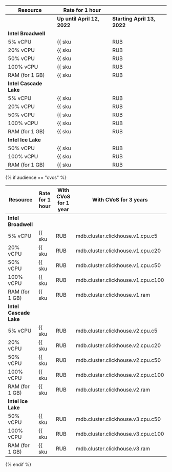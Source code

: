 | Resource       | Rate for 1 hour                                         | | 
| ----- | ----- | ---- |
| | **Up until April 12, 2022** | **Starting  April 13, 2022** |
| **Intel Broadwell**                                                      | | 
| 5% vCPU        | {{ sku|RUB|mdb.cluster.clickhouse.v1.cpu.c5|string }}   | ₽0.03|
| 20% vCPU       | {{ sku|RUB|mdb.cluster.clickhouse.v1.cpu.c20|string }}  | ₽0.41|
| 50% vCPU       | {{ sku|RUB|mdb.cluster.clickhouse.v1.cpu.c50|string }}  | ₽0.68|
| 100% vCPU      | {{ sku|RUB|mdb.cluster.clickhouse.v1.cpu.c100|string }} | ₽2.28|
| RAM (for 1 GB) | {{ sku|RUB|mdb.cluster.clickhouse.v1.ram|string }}      | ₽0.52|
| **Intel Cascade Lake**                                                   | |
| 5% vCPU        | {{ sku|RUB|mdb.cluster.clickhouse.v2.cpu.c5|string }}   | ₽0.03 |
| 20% vCPU       | {{ sku|RUB|mdb.cluster.clickhouse.v2.cpu.c20|string }}  | ₽0.41 |
| 50% vCPU       | {{ sku|RUB|mdb.cluster.clickhouse.v2.cpu.c50|string }}  | ₽0.68 |
| 100% vCPU      | {{ sku|RUB|mdb.cluster.clickhouse.v2.cpu.c100|string }} | ₽1.92 |
| RAM (for 1 GB) | {{ sku|RUB|mdb.cluster.clickhouse.v2.ram|string }}      | ₽0.52 |
| **Intel Ice Lake**                                                       | |
| 50% vCPU       | {{ sku|RUB|mdb.cluster.clickhouse.v3.cpu.c50|string }}  | ₽0.61|
| 100% vCPU      | {{ sku|RUB|mdb.cluster.clickhouse.v3.cpu.c100|string }} | ₽1.72|
| RAM (for 1 GB) | {{ sku|RUB|mdb.cluster.clickhouse.v3.ram|string }}      | ₽0.47|

{% if audience == "cvos" %}

| Resource       | Rate for 1 hour                                         | With CVoS for 1 year                                            | With CVoS for 3 years                                           |
|----------------|---------------------------------------------------------|-----------------------------------------------------------------|-----------------------------------------------------------------|
| **Intel Broadwell**                                                                                                                                                                                          |
| 5% vCPU        | {{ sku|RUB|mdb.cluster.clickhouse.v1.cpu.c5|string }}   | −                                                               | −                                                               |
| 20% vCPU       | {{ sku|RUB|mdb.cluster.clickhouse.v1.cpu.c20|string }}  | −                                                               | −                                                               |
| 50% vCPU       | {{ sku|RUB|mdb.cluster.clickhouse.v1.cpu.c50|string }}  | −                                                               | −                                                               |
| 100% vCPU      | {{ sku|RUB|mdb.cluster.clickhouse.v1.cpu.c100|string }} | −                                                               | −                                                               |
| RAM (for 1 GB) | {{ sku|RUB|mdb.cluster.clickhouse.v1.ram|string }}      | −                                                               | −                                                               |
| **Intel Cascade Lake**                                                                                                                                                                                       |
| 5% vCPU        | {{ sku|RUB|mdb.cluster.clickhouse.v2.cpu.c5|string }}   | −                                                               | −                                                               |
| 20% vCPU       | {{ sku|RUB|mdb.cluster.clickhouse.v2.cpu.c20|string }}  | −                                                               | −                                                               |
| 50% vCPU       | {{ sku|RUB|mdb.cluster.clickhouse.v2.cpu.c50|string }}  | −                                                               | −                                                               |
| 100% vCPU      | {{ sku|RUB|mdb.cluster.clickhouse.v2.cpu.c100|string }} | {{ sku|RUB|v1.commitment.y1.mdb.ch.cpu.c100.v2|string }} (-27%) | {{ sku|RUB|v1.commitment.y3.mdb.ch.cpu.c100.v2|string }} (-43%) |
| RAM (for 1 GB) | {{ sku|RUB|mdb.cluster.clickhouse.v2.ram|string }}      | {{ sku|RUB|v1.commitment.y1.mdb.ch.ram.v2|string }} (-36%)      | {{ sku|RUB|v1.commitment.y3.mdb.ch.ram.v2|string }} (-52%)      |
| **Intel Ice Lake**                                                                                                                                                                                           |
| 50% vCPU       | {{ sku|RUB|mdb.cluster.clickhouse.v3.cpu.c50|string }}  | —                                                               | —                                                               |
| 100% vCPU      | {{ sku|RUB|mdb.cluster.clickhouse.v3.cpu.c100|string }} | ₽0.7880 (-27%)                                                  | ₽0.6130 (-43%)                                                  |
| RAM (for 1 GB) | {{ sku|RUB|mdb.cluster.clickhouse.v3.ram|string }}      | ₽0.1900 (-36%)                                                  | ₽0.1440 (-52%)                                                  |

{% endif %}

